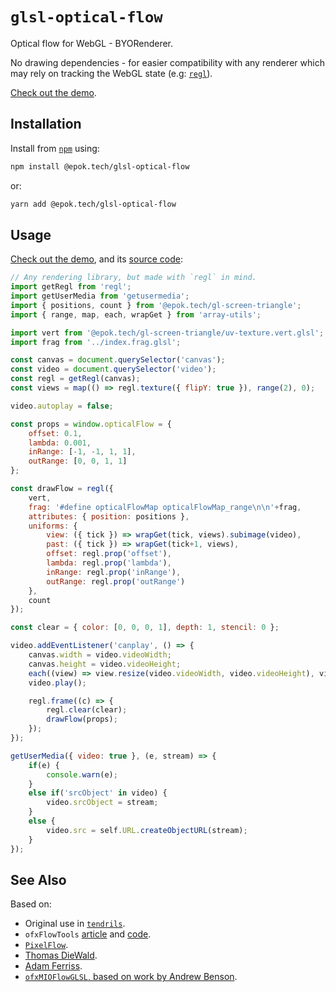 # `glsl-optical-flow`

Optical flow for WebGL - BYORenderer.

No drawing dependencies - for easier compatibility with any renderer which may rely on tracking the WebGL state (e.g: [`regl`](https://github.com/regl-project/regl/)).

[Check out the demo](http://epok.tech/glsl-optical-flow/).

## Installation

Install from [`npm`](https://www.npmjs.com/package/@epok.tech/glsl-optical-flow) using:
```bash
npm install @epok.tech/glsl-optical-flow
```
or:
```bash
yarn add @epok.tech/glsl-optical-flow
```

## Usage

[Check out the demo](http://epok.tech/glsl-optical-flow/), and its [source code](./example/):

```javascript
// Any rendering library, but made with `regl` in mind.
import getRegl from 'regl';
import getUserMedia from 'getusermedia';
import { positions, count } from '@epok.tech/gl-screen-triangle';
import { range, map, each, wrapGet } from 'array-utils';

import vert from '@epok.tech/gl-screen-triangle/uv-texture.vert.glsl';
import frag from '../index.frag.glsl';

const canvas = document.querySelector('canvas');
const video = document.querySelector('video');
const regl = getRegl(canvas);
const views = map(() => regl.texture({ flipY: true }), range(2), 0);

video.autoplay = false;

const props = window.opticalFlow = {
    offset: 0.1,
    lambda: 0.001,
    inRange: [-1, -1, 1, 1],
    outRange: [0, 0, 1, 1]
};

const drawFlow = regl({
    vert,
    frag: '#define opticalFlowMap opticalFlowMap_range\n\n'+frag,
    attributes: { position: positions },
    uniforms: {
        view: ({ tick }) => wrapGet(tick, views).subimage(video),
        past: ({ tick }) => wrapGet(tick+1, views),
        offset: regl.prop('offset'),
        lambda: regl.prop('lambda'),
        inRange: regl.prop('inRange'),
        outRange: regl.prop('outRange')
    },
    count
});

const clear = { color: [0, 0, 0, 1], depth: 1, stencil: 0 };

video.addEventListener('canplay', () => {
    canvas.width = video.videoWidth;
    canvas.height = video.videoHeight;
    each((view) => view.resize(video.videoWidth, video.videoHeight), views);
    video.play();

    regl.frame((c) => {
        regl.clear(clear);
        drawFlow(props);
    });
});

getUserMedia({ video: true }, (e, stream) => {
    if(e) {
        console.warn(e);
    }
    else if('srcObject' in video) {
        video.srcObject = stream;
    }
    else {
        video.src = self.URL.createObjectURL(stream);
    }
});
```

## See Also

Based on:
- Original use in [`tendrils`](https://github.com/keeffEoghan/tendrils).
- `ofxFlowTools` [article](https://forum.openframeworks.cc/t/ofxflowtools-optical-flow-fluid-dynamics-and-particles-in-glsl/15470) and [code](https://github.com/moostrik/ofxFlowTools).
- [`PixelFlow`](https://github.com/diwi/PixelFlow).
- [Thomas DieWald](http://thomasdiewald.com/blog/?p=2766).
- [Adam Ferriss](https://adamferriss.com/gush/).
- [`ofxMIOFlowGLSL`, based on work by Andrew Benson](https://github.com/princemio/ofxMIOFlowGLSL/blob/master/src/FlowShader.cpp).
